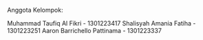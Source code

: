 Anggota Kelompok:

Muhammad Taufiq Al Fikri - 1301223417
Shalisyah Amania Fatiha - 1301223251
Aaron Barrichello Pattinama - 1301223337
